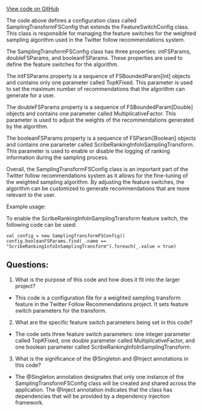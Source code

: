 [View code on GitHub](https://github.com/misbahsy/the-algorithm/follow-recommendations-service/common/src/main/scala/com/twitter/follow_recommendations/common/transforms/weighted_sampling/SamplingTransformFSConfig.scala)

The code above defines a configuration class called SamplingTransformFSConfig that extends the FeatureSwitchConfig class. This class is responsible for managing the feature switches for the weighted sampling algorithm used in the Twitter follow recommendations system. 

The SamplingTransformFSConfig class has three properties: intFSParams, doubleFSParams, and booleanFSParams. These properties are used to define the feature switches for the algorithm. 

The intFSParams property is a sequence of FSBoundedParam[Int] objects and contains only one parameter called TopKFixed. This parameter is used to set the maximum number of recommendations that the algorithm can generate for a user. 

The doubleFSParams property is a sequence of FSBoundedParam[Double] objects and contains one parameter called MultiplicativeFactor. This parameter is used to adjust the weights of the recommendations generated by the algorithm. 

The booleanFSParams property is a sequence of FSParam[Boolean] objects and contains one parameter called ScribeRankingInfoInSamplingTransform. This parameter is used to enable or disable the logging of ranking information during the sampling process. 

Overall, the SamplingTransformFSConfig class is an important part of the Twitter follow recommendations system as it allows for the fine-tuning of the weighted sampling algorithm. By adjusting the feature switches, the algorithm can be customized to generate recommendations that are more relevant to the user. 

Example usage:

To enable the ScribeRankingInfoInSamplingTransform feature switch, the following code can be used:

```
val config = new SamplingTransformFSConfig()
config.booleanFSParams.find(_.name == "ScribeRankingInfoInSamplingTransform").foreach(_.value = true)
```
## Questions: 
 1. What is the purpose of this code and how does it fit into the larger project?
- This code is a configuration file for a weighted sampling transform feature in the Twitter Follow Recommendations project. It sets feature switch parameters for the transform.

2. What are the specific feature switch parameters being set in this code?
- The code sets three feature switch parameters: one integer parameter called TopKFixed, one double parameter called MultiplicativeFactor, and one boolean parameter called ScribeRankingInfoInSamplingTransform.

3. What is the significance of the @Singleton and @Inject annotations in this code?
- The @Singleton annotation designates that only one instance of the SamplingTransformFSConfig class will be created and shared across the application. The @Inject annotation indicates that the class has dependencies that will be provided by a dependency injection framework.